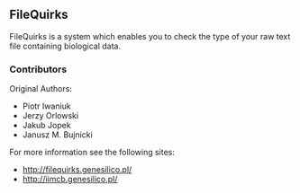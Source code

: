 ## FileQuirks

FileQuirks is a system which enables you to check the type of your raw text file containing biological data.

### Contributors

Original Authors:

* Piotr Iwaniuk
* Jerzy Orlowski
* Jakub Jopek
* Janusz M. Bujnicki

For more information see the following sites:

* http://filequirks.genesilico.pl/
* http://iimcb.genesilico.pl/
